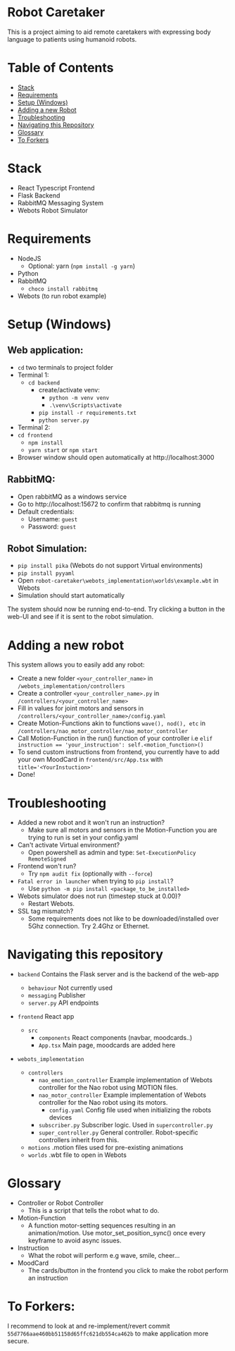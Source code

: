 # Robot Caretaker
This is a project aiming to aid remote caretakers with expressing body language to patients using humanoid robots.

# Table of Contents
- [Stack](#stack)
- [Requirements](#requirements)
- [Setup (Windows)](#setup-windows)
- [Adding a new Robot](#adding-a-new-robot)
- [Troubleshooting](#troubleshooting)
- [Navigating this Repository](#navigating-this-repository)
- [Glossary](#glossary)
- [To Forkers](#to-forkers)


# Stack
- React Typescript Frontend
- Flask Backend
- RabbitMQ Messaging System
- Webots Robot Simulator

# Requirements
- NodeJS
    - Optional: yarn (`npm install -g yarn`) 
- Python
- RabbitMQ
    - `choco install rabbitmq`
- Webots (to run robot example)

# Setup (Windows)
## Web application:
- `cd` two terminals to project folder
- Terminal 1:
    - `cd backend`
        - create/activate venv:
            - `python -m venv venv`
            - `.\venv\Scripts\activate`
        - `pip install -r requirements.txt`
        - `python server.py`
- Terminal 2:
- `cd frontend`
    - `npm install`
    - `yarn start` or `npm start`
- Browser window should open automatically at http://localhost:3000

## RabbitMQ:
- Open rabbitMQ as a windows service
- Go to http://localhost:15672 to confirm that rabbitmq is running
- Default credentials:
    - Username: `guest`
    - Password: `guest`

## Robot Simulation:
- `pip install pika` (Webots do not support Virtual environments)
- `pip install pyyaml`
- Open `robot-caretaker\webots_implementation\worlds\example.wbt` in Webots
- Simulation should start automatically

The system should now be running end-to-end.
Try clicking a button in the web-UI and see if it is sent to the robot simulation.

# Adding a new robot
This system allows you to easily add any robot:
* Create a new folder `<your_controller_name>` in `/webots_implementation/controllers`
* Create a controller `<your_controller_name>.py` in `/controllers/<your_controller_name>`
* Fill in values for joint motors and sensors in `/controllers/<your_controller_name>/config.yaml`
* Create Motion-Functions akin to functions `wave(), nod(), etc` in `/controllers/nao_motor_controller/nao_motor_controller`
* Call Motion-Function in the run() function of your controller i.e `elif instruction == 'your_instruction': self.<motion_function>()`
* To send custom instructions from frontend, you currently have to add your own MoodCard in `frontend/src/App.tsx` with `title='<YourInstuction>'`
* Done!

# Troubleshooting
- Added a new robot and it won't run an instruction?
    - Make sure all motors and sensors in the Motion-Function you are trying to run is set in your config.yaml
- Can't activate Virtual environment?
    - Open powershell as admin and type: `Set-ExecutionPolicy RemoteSigned`
- Frontend won't run?
    - Try `npm audit fix` (optionally with `--force`)
- `Fatal error in launcher` when trying to `pip install`?
    - Use `python -m pip install <package_to_be_installed>`
- Webots simulator does not run (timestep stuck at 0.00)?
    - Restart Webots. 
- SSL tag mismatch?
    - Some requirements does not like to be downloaded/installed over 5Ghz connection. Try 2.4Ghz or Ethernet.

# Navigating this repository
- `backend` Contains the Flask server and is the backend of the web-app
    - `behaviour` Not currently used
    - `messaging` Publisher
    - `server.py` API endpoints

- `frontend` React app
    - `src`
        - `components` React components (navbar, moodcards..)
        - `App.tsx` Main page, moodcards are added here

- `webots_implementation`
    - `controllers` 
        - `nao_emotion_controller` Example implementation of Webots controller for the Nao robot using MOTION files.
        - `nao_motor_controller` Example implementation of Webots controller for the Nao robot using its motors.
            - `config.yaml` Config file used when initializing the robots devices
        - `subscriber.py` Subscriber logic. Used in `supercontroller.py`
        - `super_controller.py` General controller. Robot-specific controllers inherit from this.
    - `motions` .motion files used for pre-existing animations
    - `worlds` .wbt file to open in Webots
    
# Glossary
- Controller or Robot Controller
    - This is a script that tells the robot what to do.
- Motion-Function
    - A function motor-setting sequences resulting in an animation/motion. Use motor_set_position_sync() once every keyframe to avoid async issues.
- Instruction
    - What the robot will perform e.g wave, smile, cheer...
- MoodCard
    - The cards/button in the frontend you click to make the robot perform an instruction
    
# To Forkers:
I recommend to look at and re-implement/revert commit `55d7766aae460bb51158d65ffc621db554ca462b` to make application more secure.
